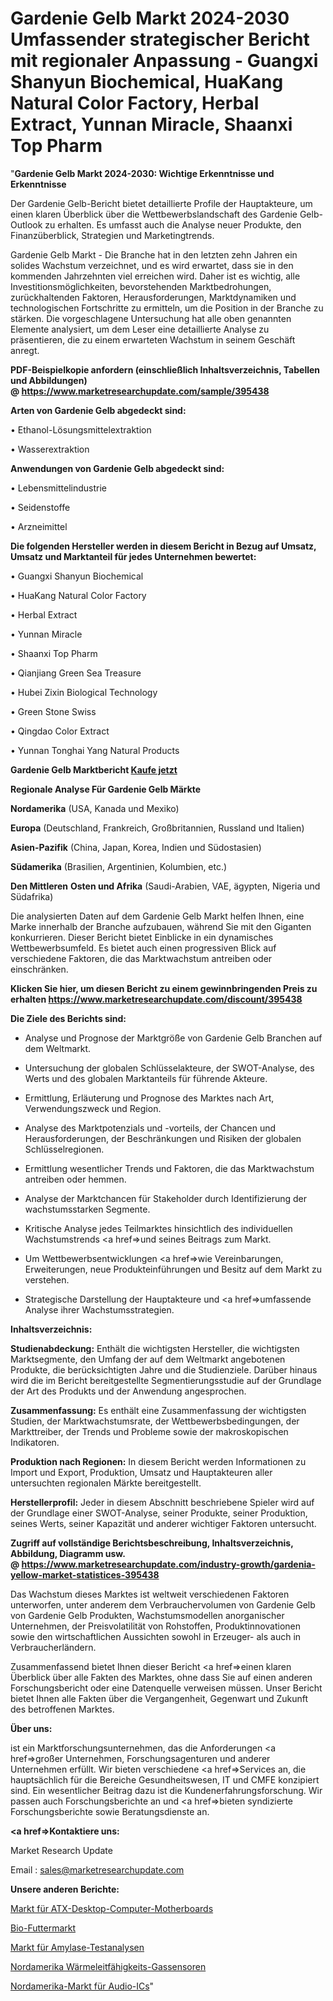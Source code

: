 # Gardenie Gelb Markt 2024-2030 Umfassender strategischer Bericht mit regionaler Anpassung - Guangxi Shanyun Biochemical, HuaKang Natural Color Factory, Herbal Extract, Yunnan Miracle, Shaanxi Top Pharm

"<strong>Gardenie Gelb Markt 2024-2030: Wichtige Erkenntnisse und Erkenntnisse</strong>

Der Gardenie Gelb-Bericht bietet detaillierte Profile der Hauptakteure, um einen klaren Überblick über die Wettbewerbslandschaft des Gardenie Gelb-Outlook zu erhalten. Es umfasst auch die Analyse neuer Produkte, den Finanzüberblick, Strategien und Marketingtrends.

Gardenie Gelb Markt - Die Branche hat in den letzten zehn Jahren ein solides Wachstum verzeichnet, und es wird erwartet, dass sie in den kommenden Jahrzehnten viel erreichen wird. Daher ist es wichtig, alle Investitionsmöglichkeiten, bevorstehenden Marktbedrohungen, zurückhaltenden Faktoren, Herausforderungen, Marktdynamiken und technologischen Fortschritte zu ermitteln, um die Position in der Branche zu stärken. Die vorgeschlagene Untersuchung hat alle oben genannten Elemente analysiert, um dem Leser eine detaillierte Analyse zu präsentieren, die zu einem erwarteten Wachstum in seinem Geschäft anregt.

<strong><b>PDF-Beispielkopie anfordern (einschließlich Inhaltsverzeichnis, Tabellen und Abbildungen) @ </b></strong><strong><a href=https://www.marketresearchupdate.com/sample/395438><strong>https://www.marketresearchupdate.com/sample/395438</u></a></strong></strong>

<strong>Arten von Gardenie Gelb abgedeckt sind:</strong>

• Ethanol-Lösungsmittelextraktion

• Wasserextraktion

<strong>Anwendungen von Gardenie Gelb abgedeckt sind:</strong>

• Lebensmittelindustrie

• Seidenstoffe

• Arzneimittel

<strong>Die folgenden Hersteller werden in diesem Bericht in Bezug auf Umsatz, Umsatz und Marktanteil für jedes Unternehmen bewertet:</strong>

• Guangxi Shanyun Biochemical

• HuaKang Natural Color Factory

• Herbal Extract

• Yunnan Miracle

• Shaanxi Top Pharm

• Qianjiang Green Sea Treasure

• Hubei Zixin Biological Technology

• Green Stone Swiss

• Qingdao Color Extract

• Yunnan Tonghai Yang Natural Products

<strong>Gardenie Gelb Marktbericht <a href=https://www.marketresearchupdate.com/buynow/395438>Kaufe jetzt</a></strong>

<strong>Regionale Analyse Für Gardenie Gelb Märkte</strong>

<strong>Nordamerika</strong> (USA, Kanada und Mexiko)

<strong>Europa</strong> (Deutschland, Frankreich, Großbritannien, Russland und Italien)

<strong>Asien-Pazifik</strong> (China, Japan, Korea, Indien und Südostasien)

<strong>Südamerika</strong> (Brasilien, Argentinien, Kolumbien, etc.)

<strong>Den Mittleren</strong> <strong>Osten und Afrika</strong> (Saudi-Arabien, VAE, ägypten, Nigeria und Südafrika)

Die analysierten Daten auf dem Gardenie Gelb Markt helfen Ihnen, eine Marke innerhalb der Branche aufzubauen, während Sie mit den Giganten konkurrieren. Dieser Bericht bietet Einblicke in ein dynamisches Wettbewerbsumfeld. Es bietet auch einen progressiven Blick auf verschiedene Faktoren, die das Marktwachstum antreiben oder einschränken.

<strong>Klicken Sie hier, um diesen Bericht zu einem gewinnbringenden Preis zu erhalten
</strong><strong><a href=https://www.marketresearchupdate.com/discount/395438>https://www.marketresearchupdate.com/discount/395438</b></u></strong></a>

<strong>Die Ziele des Berichts sind:</strong>

- Analyse und Prognose der Marktgröße von Gardenie Gelb Branchen auf dem Weltmarkt.

- Untersuchung der globalen Schlüsselakteure, der SWOT-Analyse, des Werts und des globalen Marktanteils für führende Akteure.

- Ermittlung, Erläuterung und Prognose des Marktes nach Art, Verwendungszweck und Region.

- Analyse des Marktpotenzials und -vorteils, der Chancen und Herausforderungen, der Beschränkungen und Risiken der globalen Schlüsselregionen.

- Ermittlung wesentlicher Trends und Faktoren, die das Marktwachstum antreiben oder hemmen.

- Analyse der Marktchancen für Stakeholder durch Identifizierung der wachstumsstarken Segmente.

- Kritische Analyse jedes Teilmarktes hinsichtlich des individuellen Wachstumstrends <a href=>und</a> seines Beitrags zum Markt.

- Um Wettbewerbsentwicklungen <a href=>wie</a> Vereinbarungen, Erweiterungen, neue Produkteinführungen und Besitz auf dem Markt zu verstehen.

- Strategische Darstellung der Hauptakteure und <a href=>umfas</a>sende Analyse ihrer Wachstumsstrategien.

<strong>Inhaltsverzeichnis:</strong>

<strong>Studienabdeckung:</strong> Enthält die wichtigsten Hersteller, die wichtigsten Marktsegmente, den Umfang der auf dem Weltmarkt angebotenen Produkte, die berücksichtigten Jahre und die Studienziele. Darüber hinaus wird die im Bericht bereitgestellte Segmentierungsstudie auf der Grundlage der Art des Produkts und der Anwendung angesprochen.

<strong>Zusammenfassung:</strong> Es enthält eine Zusammenfassung der wichtigsten Studien, der Marktwachstumsrate, der Wettbewerbsbedingungen, der Markttreiber, der Trends und Probleme sowie der makroskopischen Indikatoren.

<strong>Produktion nach Regionen:</strong> In diesem Bericht werden Informationen zu Import und Export, Produktion, Umsatz und Hauptakteuren aller untersuchten regionalen Märkte bereitgestellt.

<strong>Herstellerprofil:</strong> Jeder in diesem Abschnitt beschriebene Spieler wird auf der Grundlage einer SWOT-Analyse, seiner Produkte, seiner Produktion, seines Werts, seiner Kapazität und anderer wichtiger Faktoren untersucht.

<strong><b>Zugriff auf vollständige Berichtsbeschreibung, Inhaltsverzeichnis, Abbildung, Diagramm usw. @ </b></strong><strong><a href=https://www.marketresearchupdate.com/industry-growth/gardenia-yellow-market-statistices-395438>https://www.marketresearchupdate.com/industry-growth/gardenia-yellow-market-statistices-395438</a></strong>

Das Wachstum dieses Marktes ist weltweit verschiedenen Faktoren unterworfen, unter anderem dem Verbrauchervolumen von Gardenie Gelb von Gardenie Gelb Produkten, Wachstumsmodellen anorganischer Unternehmen, der Preisvolatilität von Rohstoffen, Produktinnovationen sowie den wirtschaftlichen Aussichten sowohl in Erzeuger- als auch in Verbraucherländern.

Zusammenfassend bietet Ihnen dieser Bericht <a href=>einen</a> klaren Überblick über alle Fakten des Marktes, ohne dass Sie auf einen anderen Forschungsbericht oder eine Datenquelle verweisen müssen. Unser Bericht bietet Ihnen alle Fakten über die Vergangenheit, Gegenwart und Zukunft des betroffenen Marktes.

<strong>Über uns:</strong>

 ist ein Marktforschungsunternehmen, das die Anforderungen <a href=>großer</a> Unternehmen, Forschungsagenturen und anderer Unternehmen erfüllt. Wir bieten verschiedene <a href=>Services</a> an, die hauptsächlich für die Bereiche Gesundheitswesen, IT und CMFE konzipiert sind. Ein wesentlicher Beitrag dazu ist die Kundenerfahrungsforschung. Wir passen auch Forschungsberichte an und <a href=>bieten</a> syndizierte Forschungsberichte sowie Beratungsdienste an.

<strong><a href=>Kontaktiere uns:</a></strong>

Market Research Update

Email : sales@marketresearchupdate.com

<strong>Unsere anderen Berichte:</strong>

<a href=https://www.linkedin.com/pulse/atx-desktop-computer-motherboard-market-expects>Markt für ATX-Desktop-Computer-Motherboards</a>

<a href=https://www.linkedin.com/pulse/organic-feed-market-size-set-grow-remarkable>Bio-Futtermarkt</a>

<a href=https://www.linkedin.com/pulse/amylase-testing-analysis-market-2023-remarking>Markt für Amylase-Testanalysen</a>

<a href=https://www.linkedin.com/pulse/north-america-thermal-conductivity-gas-sensors>Nordamerika Wärmeleitfähigkeits-Gassensoren</a>

<a href=https://www.linkedin.com/pulse/north-america-audio-ic-market-2023-top-key-players>Nordamerika-Markt für Audio-ICs</a>"
